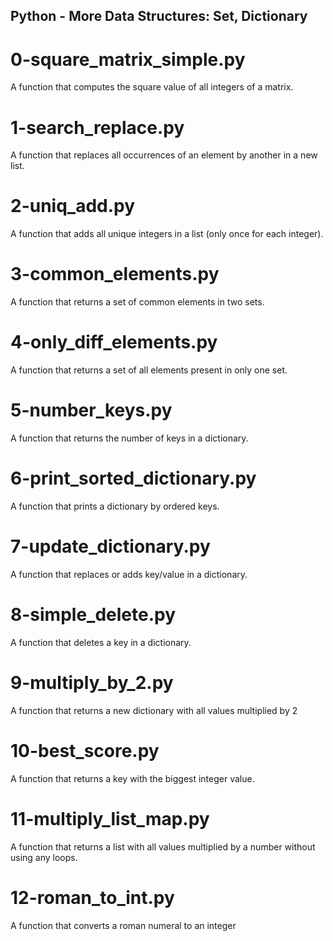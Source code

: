 ## Python - More Data Structures: Set, Dictionary
# 0-square_matrix_simple.py
A function that computes the square value of all integers of a matrix.
# 1-search_replace.py
A function that replaces all occurrences of an element by another in a new list.
# 2-uniq_add.py
A function that adds all unique integers in a list (only once for each integer).
# 3-common_elements.py
A function that returns a set of common elements in two sets.
# 4-only_diff_elements.py
A function that returns a set of all elements present in only one set.
# 5-number_keys.py
A function that returns the number of keys in a dictionary.
# 6-print_sorted_dictionary.py
A function that prints a dictionary by ordered keys.
# 7-update_dictionary.py
A function that replaces or adds key/value in a dictionary.
# 8-simple_delete.py
A function that deletes a key in a dictionary.
# 9-multiply_by_2.py
A function that returns a new dictionary with all values multiplied by 2
# 10-best_score.py
A function that returns a key with the biggest integer value.
# 11-multiply_list_map.py
A function that returns a list with all values multiplied by a number without using any loops.
# 12-roman_to_int.py
A function that converts a roman numeral to an integer

